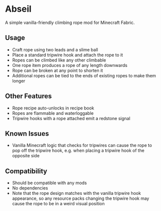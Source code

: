 # Abseil

A simple vanilla-friendly climbing rope mod for Minecraft Fabric.


## Usage

- Craft rope using two leads and a slime ball
- Place a standard tripwire hook and attach the rope to it
- Ropes can be climbed like any other climbable
- One rope item produces a rope of any length downwards
- Rope can be broken at any point to shorten it
- Additional ropes can be tied to the ends of existing ropes to make them longer


## Other Features

- Rope recipe auto-unlocks in recipe book
- Ropes are flammable and waterloggable
- Tripwire hooks with a rope attached emit a redstone signal


## Known Issues

- Vanilla Minecraft logic that checks for tripwires can cause the rope to pop off the tripwire hook, e.g. when placing a tripwire hook of the opposite side


## Compatibility

- Should be compatible with any mods
- No dependencies
- Note that the rope design matches with the vanilla tripwire hook appearance, so any resource packs changing the tripwire hook may cause the rope to be in a weird visual position
